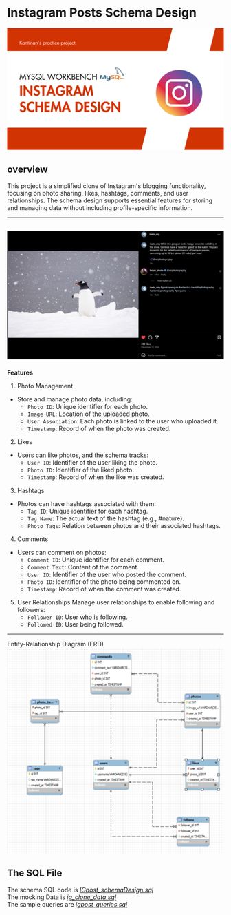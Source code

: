 # Instagram Posts Schema Design

![alt text](Header.png)<br>

## overview

This project is a simplified clone of Instagram's blogging functionality, focusing on photo sharing, likes, hashtags, comments, and user relationships. The schema design supports essential features for storing and managing data without including profile-specific information.

-----------------------------
![alt text](Example.png)
-----------------------------

**Features**
1. Photo Management
- Store and manage photo data, including:
    - `Photo ID`: Unique identifier for each photo.
    - `Image URL`: Location of the uploaded photo.
    - `User Association`: Each photo is linked to the user who uploaded it.
    - `Timestamp`: Record of when the photo was created.
2. Likes
- Users can like photos, and the schema tracks:
    - `User ID`: Identifier of the user liking the photo.
    - `Photo ID`: Identifier of the liked photo.
    - `Timestamp`: Record of when the like was created.
3. Hashtags
- Photos can have hashtags associated with them:
    - `Tag ID`: Unique identifier for each hashtag.
    - `Tag Name`: The actual text of the hashtag (e.g., #nature).
    - `Photo Tags`: Relation between photos and their associated hashtags.
4. Comments
- Users can comment on photos:
    - `Comment ID`: Unique identifier for each comment.
    - `Comment Text`: Content of the comment.
    - `User ID`: Identifier of the user who posted the comment.
    - `Photo ID`: Identifier of the photo being commented on.
    - `Timestamp`: Record of when the comment was created.
5. User Relationships
Manage user relationships to enable following and followers:
    - `Follower ID`: User who is following.
    - `Followed ID`: User being followed.

-----------------------
Entity-Relationship Diagram (ERD)
![alt text](<ERD ig.png>)

## The SQL File 

The schema SQL code is *[IGpost_schemaDesign.sql](./IGpost_schemaDesign.sql)*<br>
The mocking Data is *[ig_clone_data.sql](./ig_clone_data.sql)*<br>
The sample queries are *[igpost_queries.sql](./igpost_queries.sql)*